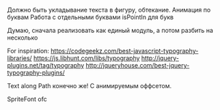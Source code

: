 Должно быть укладывание текста в фигуру, обтекание.
Анимация по буквам
Работа с отдельными буквами
isPointIn для букв

Думаю, сначала реализовать как единый модуль, а потом разбить на несколько

For inspiration:
https://codegeekz.com/best-javascript-typography-libraries/
https://js.libhunt.com/libs/typography
http://jquery-plugins.net/tag/typography
http://jqueryhouse.com/best-jquery-typography-plugins/

Text along Path конечно же! С анимируемым оффсетом.

SpriteFont ofc